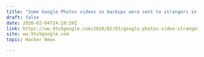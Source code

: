 ```yaml
---
title: "Some Google Photos videos in backups were sent to strangers in November"
draft: false
date: 2020-02-04T14:19:20Z
link: https://ww.9to5google.com/2020/02/03/google-photos-video-strangers/?utm_medium=RSS&utm_source=hune
site: ww.9to5google.com
topic: Hacker News  

---
```

